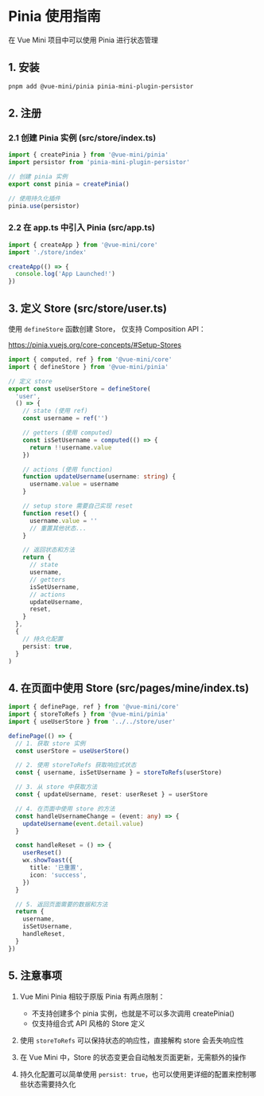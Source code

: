 # Pinia 使用指南

在 Vue Mini 项目中可以使用 Pinia 进行状态管理

## 1. 安装

```bash
pnpm add @vue-mini/pinia pinia-mini-plugin-persistor
```

## 2. 注册

### 2.1 创建 Pinia 实例 (src/store/index.ts)

```typescript
import { createPinia } from '@vue-mini/pinia'
import persistor from 'pinia-mini-plugin-persistor'

// 创建 pinia 实例
export const pinia = createPinia()

// 使用持久化插件
pinia.use(persistor)
```

### 2.2 在 app.ts 中引入 Pinia (src/app.ts)

```typescript
import { createApp } from '@vue-mini/core'
import './store/index'

createApp(() => {
  console.log('App Launched!')
})
```

## 3. 定义 Store (src/store/user.ts)

使用 `defineStore` 函数创建 Store， 仅支持 Composition API：

https://pinia.vuejs.org/core-concepts/#Setup-Stores

```typescript
import { computed, ref } from '@vue-mini/core'
import { defineStore } from '@vue-mini/pinia'

// 定义 store
export const useUserStore = defineStore(
  'user',
  () => {
    // state (使用 ref)
    const username = ref('')

    // getters (使用 computed)
    const isSetUsername = computed(() => {
      return !!username.value
    })

    // actions (使用 function)
    function updateUsername(username: string) {
      username.value = username
    }

    // setup store 需要自己实现 reset
    function reset() {
      username.value = ''
      // 重置其他状态...
    }

    // 返回状态和方法
    return {
      // state
      username,
      // getters
      isSetUsername,
      // actions
      updateUsername,
      reset,
    }
  },
  {
    // 持久化配置
    persist: true,
  }
)
```

## 4. 在页面中使用 Store (src/pages/mine/index.ts)

```typescript
import { definePage, ref } from '@vue-mini/core'
import { storeToRefs } from '@vue-mini/pinia'
import { useUserStore } from '../../store/user'

definePage(() => {
  // 1. 获取 store 实例
  const userStore = useUserStore()

  // 2. 使用 storeToRefs 获取响应式状态
  const { username, isSetUsername } = storeToRefs(userStore)

  // 3. 从 store 中获取方法
  const { updateUsername, reset: userReset } = userStore

  // 4. 在页面中使用 store 的方法
  const handleUsernameChange = (event: any) => {
    updateUsername(event.detail.value)
  }

  const handleReset = () => {
    userReset()
    wx.showToast({
      title: '已重置',
      icon: 'success',
    })
  }

  // 5. 返回页面需要的数据和方法
  return {
    username,
    isSetUsername,
    handleReset,
  }
})
```

## 5. 注意事项

1. Vue Mini Pinia 相较于原版 Pinia 有两点限制：

   - 不支持创建多个 pinia 实例，也就是不可以多次调用 createPinia()
   - 仅支持组合式 API 风格的 Store 定义

2. 使用 `storeToRefs` 可以保持状态的响应性，直接解构 store 会丢失响应性

3. 在 Vue Mini 中，Store 的状态变更会自动触发页面更新，无需额外的操作

4. 持久化配置可以简单使用 `persist: true`，也可以使用更详细的配置来控制哪些状态需要持久化
